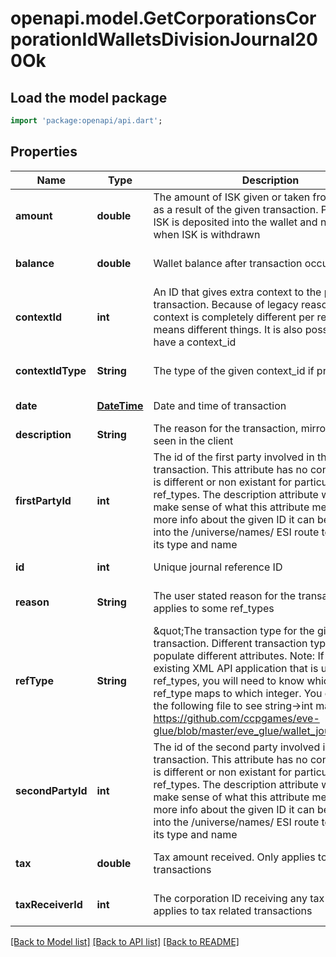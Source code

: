 # openapi.model.GetCorporationsCorporationIdWalletsDivisionJournal200Ok

## Load the model package
```dart
import 'package:openapi/api.dart';
```

## Properties
Name | Type | Description | Notes
------------ | ------------- | ------------- | -------------
**amount** | **double** | The amount of ISK given or taken from the wallet as a result of the given transaction. Positive when ISK is deposited into the wallet and negative when ISK is withdrawn | [optional] [default to null]
**balance** | **double** | Wallet balance after transaction occurred | [optional] [default to null]
**contextId** | **int** | An ID that gives extra context to the particular transaction. Because of legacy reasons the context is completely different per ref_type and means different things. It is also possible to not have a context_id | [optional] [default to null]
**contextIdType** | **String** | The type of the given context_id if present | [optional] [default to null]
**date** | [**DateTime**](DateTime.md) | Date and time of transaction | [default to null]
**description** | **String** | The reason for the transaction, mirrors what is seen in the client | [default to null]
**firstPartyId** | **int** | The id of the first party involved in the transaction. This attribute has no consistency and is different or non existant for particular ref_types. The description attribute will help make sense of what this attribute means. For more info about the given ID it can be dropped into the /universe/names/ ESI route to determine its type and name | [optional] [default to null]
**id** | **int** | Unique journal reference ID | [default to null]
**reason** | **String** | The user stated reason for the transaction. Only applies to some ref_types | [optional] [default to null]
**refType** | **String** | \&quot;The transaction type for the given. transaction. Different transaction types will populate different attributes. Note: If you have an existing XML API application that is using ref_types, you will need to know which string ESI ref_type maps to which integer. You can look at the following file to see string-&gt;int mappings: https://github.com/ccpgames/eve-glue/blob/master/eve_glue/wallet_journal_ref.py\&quot; | [default to null]
**secondPartyId** | **int** | The id of the second party involved in the transaction. This attribute has no consistency and is different or non existant for particular ref_types. The description attribute will help make sense of what this attribute means. For more info about the given ID it can be dropped into the /universe/names/ ESI route to determine its type and name | [optional] [default to null]
**tax** | **double** | Tax amount received. Only applies to tax related transactions | [optional] [default to null]
**taxReceiverId** | **int** | The corporation ID receiving any tax paid. Only applies to tax related transactions | [optional] [default to null]

[[Back to Model list]](../README.md#documentation-for-models) [[Back to API list]](../README.md#documentation-for-api-endpoints) [[Back to README]](../README.md)



